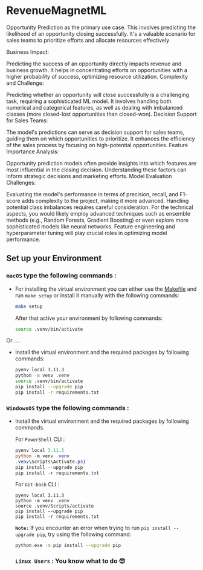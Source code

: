 # RevenueMagnetML
Opportunity Prediction as the primary use case. This involves predicting the likelihood of an opportunity closing successfully. It's a valuable scenario for sales teams to prioritize efforts and allocate resources effectively

Business Impact:

Predicting the success of an opportunity directly impacts revenue and business growth.
It helps in concentrating efforts on opportunities with a higher probability of success, optimizing resource utilization.
Complexity and Challenge:

Predicting whether an opportunity will close successfully is a challenging task, requiring a sophisticated ML model.
It involves handling both numerical and categorical features, as well as dealing with imbalanced classes (more closed-lost opportunities than closed-won).
Decision Support for Sales Teams:

The model's predictions can serve as decision support for sales teams, guiding them on which opportunities to prioritize.
It enhances the efficiency of the sales process by focusing on high-potential opportunities.
Feature Importance Analysis:

Opportunity prediction models often provide insights into which features are most influential in the closing decision.
Understanding these factors can inform strategic decisions and marketing efforts.
Model Evaluation Challenges:

Evaluating the model's performance in terms of precision, recall, and F1-score adds complexity to the project, making it more advanced.
Handling potential class imbalances requires careful consideration.
For the technical aspects, you would likely employ advanced techniques such as ensemble methods (e.g., Random Forests, Gradient Boosting) or even explore more sophisticated models like neural networks. Feature engineering and hyperparameter tuning will play crucial roles in optimizing model performance.

## Set up your Environment


### **`macOS`** type the following commands : 

- For installing the virtual environment you can either use the [Makefile](Makefile) and run `make setup` or install it manually with the following commands:

     ```BASH
    make setup
    ```
    After that active your environment by following commands:
    ```BASH
    source .venv/bin/activate
    ```
Or ....
- Install the virtual environment and the required packages by following commands:

    ```BASH
    pyenv local 3.11.3
    python -m venv .venv
    source .venv/bin/activate
    pip install --upgrade pip
    pip install -r requirements.txt
    ```
    
### **`WindowsOS`** type the following commands :

- Install the virtual environment and the required packages by following commands.

   For `PowerShell` CLI :

    ```PowerShell
    pyenv local 3.11.3
    python -m venv .venv
    .venv\Scripts\Activate.ps1
    pip install --upgrade pip
    pip install -r requirements.txt
    ```

    For `Git-bash` CLI :
    ```
    pyenv local 3.11.3
    python -m venv .venv
    source .venv/Scripts/activate
    pip install --upgrade pip
    pip install -r requirements.txt
    ```

    **`Note:`**
    If you encounter an error when trying to run `pip install --upgrade pip`, try using the following command:
    ```Bash
    python.exe -m pip install --upgrade pip
    ```

    ### **`Linux Users`**  : You know what to do :sunglasses:
